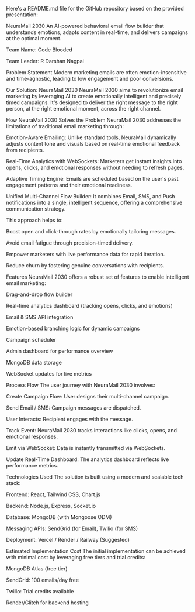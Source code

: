
Here's a README.md file for the GitHub repository based on the provided presentation:

NeuraMail 2030
An AI-powered behavioral email flow builder that understands emotions, adapts content in real-time, and delivers campaigns at the optimal moment.

Team Name: Code Blooded 


Team Leader: R Darshan Nagpal 

Problem Statement
Modern marketing emails are often emotion-insensitive and time-agnostic, leading to low engagement and poor conversions. 

Our Solution: NeuraMail 2030
NeuraMail 2030 aims to revolutionize email marketing by leveraging AI to create emotionally intelligent and precisely timed campaigns. It's designed to deliver the right message to the right person, at the right emotional moment, across the right channel. 


How NeuraMail 2030 Solves the Problem
NeuraMail 2030 addresses the limitations of traditional email marketing through:


Emotion-Aware Emailing: Unlike standard tools, NeuraMail dynamically adjusts content tone and visuals based on real-time emotional feedback from recipients. 


Real-Time Analytics with WebSockets: Marketers get instant insights into opens, clicks, and emotional responses without needing to refresh pages. 


Adaptive Timing Engine: Emails are scheduled based on the user's past engagement patterns and their emotional readiness. 


Unified Multi-Channel Flow Builder: It combines Email, SMS, and Push notifications into a single, intelligent sequence, offering a comprehensive communication strategy. 

This approach helps to:

Boost open and click-through rates by emotionally tailoring messages. 

Avoid email fatigue through precision-timed delivery. 

Empower marketers with live performance data for rapid iteration. 

Reduce churn by fostering genuine conversations with recipients. 

Features
NeuraMail 2030 offers a robust set of features to enable intelligent email marketing:

Drag-and-drop flow builder 

Real-time analytics dashboard (tracking opens, clicks, and emotions) 

Email & SMS API integration 

Emotion-based branching logic for dynamic campaigns 

Campaign scheduler 

Admin dashboard for performance overview 

MongoDB data storage 

WebSocket updates for live metrics 

Process Flow
The user journey with NeuraMail 2030 involves:

Create Campaign Flow: User designs their multi-channel campaign.

Send Email / SMS: Campaign messages are dispatched.

User Interacts: Recipient engages with the message.

Track Event: NeuraMail 2030 tracks interactions like clicks, opens, and emotional responses.

Emit via WebSocket: Data is instantly transmitted via WebSockets.

Update Real-Time Dashboard: The analytics dashboard reflects live performance metrics.

Technologies Used
The solution is built using a modern and scalable tech stack:


Frontend: React, Tailwind CSS, Chart.js 


Backend: Node.js, Express, Socket.io 


Database: MongoDB (with Mongoose ODM) 


Messaging APIs: SendGrid (for Email), Twilio (for SMS) 


Deployment: Vercel / Render / Railway (Suggested) 

Estimated Implementation Cost
The initial implementation can be achieved with minimal cost by leveraging free tiers and trial credits:

MongoDB Atlas (free tier) 

SendGrid: 100 emails/day free 

Twilio: Trial credits available 

Render/Glitch for backend hosting 